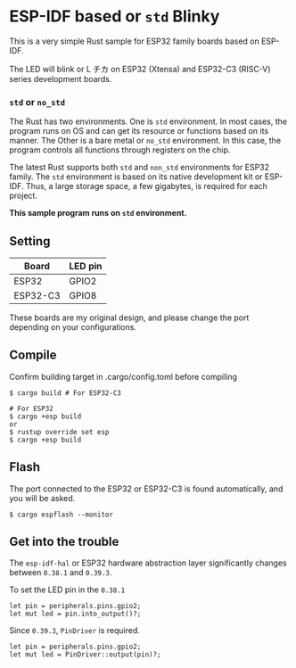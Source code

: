 # ESP-IDF based or `std` Blinky

This is a very simple Rust sample for ESP32 family boards based on ESP-IDF.

The LED will blink or L チカ on ESP32 (Xtensa) and ESP32-C3 (RISC-V) series development boards.

### `std` or `no_std`

The Rust has two environments. One is `std` environment. In most cases, the program runs on OS and can get its resource or functions based on its manner. The Other is a bare metal or `no_std` environment. In this case, the program controls all functions through registers on the chip.

The latest Rust supports both `std` and `non_std` environments for ESP32 family. The `std` environment is based on its native development kit or ESP-IDF. Thus, a large storage space, a few gigabytes, is required for each project.

**This sample program runs on `std` environment.**

## Setting

| Board    | LED pin |
| -------- | ------- |
| ESP32    | GPIO2   |
| ESP32-C3 | GPIO8   |

These boards are my original design, and please change the port depending on your configurations.

## Compile

Confirm building target in .cargo/config.toml before compiling

```
$ cargo build # For ESP32-C3

# For ESP32
$ cargo +esp build
or
$ rustup override set esp
$ cargo +esp build
```

## Flash

The port connected to the ESP32 or ESP32-C3 is found automatically, and you will be asked.

```
$ cargo espflash --monitor
```

## Get into the trouble

The `esp-idf-hal` or ESP32 hardware abstraction layer significantly changes between `0.38.1` and `0.39.3`.

To set the LED pin in the `0.38.1`

```
let pin = peripherals.pins.gpio2;
let mut led = pin.into_output()?;
```

Since `0.39.3`, `PinDriver` is required.

```
let pin = peripherals.pins.gpio2;
let mut led = PinDriver::output(pin)?;
```
